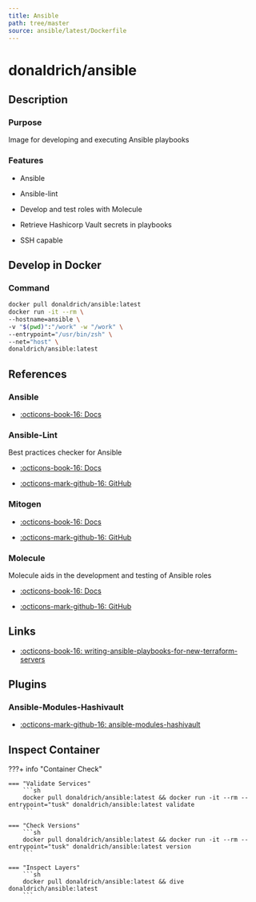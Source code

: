 ```yaml
---
title: Ansible
path: tree/master
source: ansible/latest/Dockerfile
---
```



# donaldrich/ansible

## Description

### Purpose

Image for developing and executing Ansible playbooks

### Features

* Ansible

* Ansible-lint

* Develop and test roles with Molecule

* Retrieve Hashicorp Vault secrets in playbooks

* SSH capable

## Develop in Docker

### Command

```sh
docker pull donaldrich/ansible:latest
docker run -it --rm \
--hostname=ansible \
-v "$(pwd)":"/work" -w "/work" \
--entrypoint="/usr/bin/zsh" \
--net="host" \
donaldrich/ansible:latest
```

## References

### Ansible

* [:octicons-book-16: Docs](https://docs.ansible.com/ansible/latest/index.html)

### Ansible-Lint

Best practices checker for Ansible

* [:octicons-book-16: Docs](https://ansible-lint.readthedocs.io)

* [:octicons-mark-github-16: GitHub](https://github.com/ansible/ansible-lint)

### Mitogen

* [:octicons-book-16: Docs](https://mitogen.networkgenomics.com/ansible_detailed.html)

* [:octicons-mark-github-16: GitHub](https://github.com/dw/mitogen)

### Molecule

Molecule aids in the development and testing of Ansible roles

* [:octicons-book-16: Docs](https://molecule.readthedocs.io)

* [:octicons-mark-github-16: GitHub](https://github.com/ansible-community/molecule)
## Links

* [:octicons-book-16: writing-ansible-playbooks-for-new-terraform-servers](https://victorops.com/blog/writing-ansible-playbooks-for-new-terraform-servers)

## Plugins

### Ansible-Modules-Hashivault

* [:octicons-mark-github-16: ansible-modules-hashivault](https://github.com/ansible-modules-hashivault)

## Inspect Container

???+ info "Container Check"

    === "Validate Services"
        ```sh
        docker pull donaldrich/ansible:latest && docker run -it --rm --entrypoint="tusk" donaldrich/ansible:latest validate
        ```

    === "Check Versions"
        ```sh
        docker pull donaldrich/ansible:latest && docker run -it --rm --entrypoint="tusk" donaldrich/ansible:latest version
        ```

    === "Inspect Layers"
        ```sh
        docker pull donaldrich/ansible:latest && dive donaldrich/ansible:latest
        ```